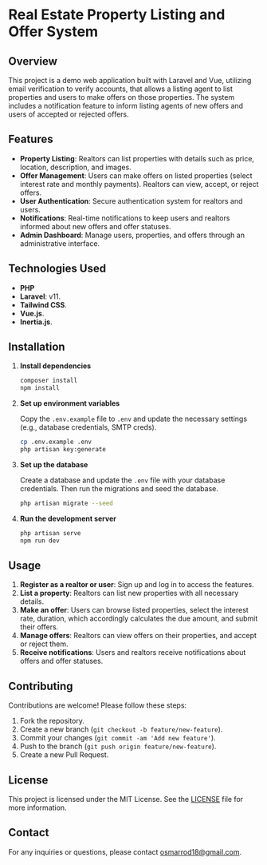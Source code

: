# Real Estate Property Listing and Offer System

## Overview

This project is a demo web application built with Laravel and Vue, utilizing email verification to verify accounts, that allows a listing agent to list properties and users to make offers on those properties. The system includes a notification feature to inform listing agents of new offers and users of accepted or rejected offers.

## Features

- **Property Listing**: Realtors can list properties with details such as price, location, description, and images.
- **Offer Management**: Users can make offers on listed properties (select interest rate and monthly payments). Realtors can view, accept, or reject offers.
- **User Authentication**: Secure authentication system for realtors and users.
- **Notifications**: Real-time notifications to keep users and realtors informed about new offers and offer statuses.
- **Admin Dashboard**: Manage users, properties, and offers through an administrative interface.

## Technologies Used

- **PHP**
- **Laravel**: v11.
- **Tailwind CSS**.
- **Vue.js**.
- **Inertia.js**.

## Installation


1. **Install dependencies**

    ```sh
    composer install
    npm install
    ```

2. **Set up environment variables**

    Copy the `.env.example` file to `.env` and update the necessary settings (e.g., database credentials, SMTP creds).

    ```sh
    cp .env.example .env
    php artisan key:generate
    ```

3. **Set up the database**

    Create a database and update the `.env` file with your database credentials. Then run the migrations and seed the database.

    ```sh
    php artisan migrate --seed
    ```

4. **Run the development server**

    ```sh
    php artisan serve
    npm run dev
    ```

## Usage

1. **Register as a realtor or user**: Sign up and log in to access the features.
2. **List a property**: Realtors can list new properties with all necessary details.
3. **Make an offer**: Users can browse listed properties, select the interest rate, duration, which accordingly calculates the due amount, and submit their offers.
4. **Manage offers**: Realtors can view offers on their properties, and accept or reject them.
5. **Receive notifications**: Users and realtors receive notifications about offers and offer statuses.


## Contributing

Contributions are welcome! Please follow these steps:

1. Fork the repository.
2. Create a new branch (`git checkout -b feature/new-feature`).
3. Commit your changes (`git commit -am 'Add new feature'`).
4. Push to the branch (`git push origin feature/new-feature`).
5. Create a new Pull Request.

## License

This project is licensed under the MIT License. See the [LICENSE](LICENSE) file for more information.

## Contact

For any inquiries or questions, please contact [osmarrod18@gmail.com](mailto:osmarrod18@gmail.com).

